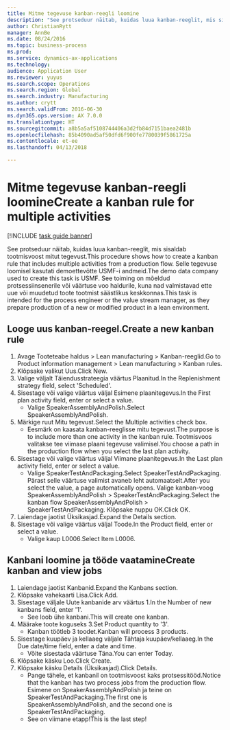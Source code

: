```yaml
--- 
title: Mitme tegevuse kanban-reegli loomine
description: "See protseduur näitab, kuidas luua kanban-reeglit, mis sisaldab tootmisvoost mitut tegevust."
author: ChristianRytt
manager: AnnBe
ms.date: 08/24/2016
ms.topic: business-process
ms.prod: 
ms.service: dynamics-ax-applications
ms.technology: 
audience: Application User
ms.reviewer: yuyus
ms.search.scope: Operations
ms.search.region: Global
ms.search.industry: Manufacturing
ms.author: crytt
ms.search.validFrom: 2016-06-30
ms.dyn365.ops.version: AX 7.0.0
ms.translationtype: HT
ms.sourcegitcommit: a8b5a5af5108744406a3d2fb84d7151baea2481b
ms.openlocfilehash: 85b4090ad5af50dfd6f900fe7780039f5861725a
ms.contentlocale: et-ee
ms.lasthandoff: 04/13/2018

---
```

# <a name="create-a-kanban-rule-for-multiple-activities"></a><span data-ttu-id="4a860-103">Mitme tegevuse kanban-reegli loomine</span><span class="sxs-lookup"><span data-stu-id="4a860-103">Create a kanban rule for multiple activities</span></span>

[!INCLUDE [task guide banner](../../includes/task-guide-banner.md)]

<span data-ttu-id="4a860-104">See protseduur näitab, kuidas luua kanban-reeglit, mis sisaldab tootmisvoost mitut tegevust.</span><span class="sxs-lookup"><span data-stu-id="4a860-104">This procedure shows how to create a kanban rule that includes multiple activities from a production flow.</span></span> <span data-ttu-id="4a860-105">Selle tegevuse loomisel kasutati demoettevõtte USMF-i andmeid.</span><span class="sxs-lookup"><span data-stu-id="4a860-105">The demo data company used to create this task is USMF.</span></span> <span data-ttu-id="4a860-106">See toiming on mõeldud protsessiinsenerile või väärtuse voo haldurile, kuna nad valmistavad ette uue või muudetud toote tootmist säästlikus keskkonnas.</span><span class="sxs-lookup"><span data-stu-id="4a860-106">This task is intended for the process engineer or the value stream manager, as they prepare production of a new or modified product in a lean environment.</span></span>


## <a name="create-a-new-kanban-rule"></a><span data-ttu-id="4a860-107">Looge uus kanban-reegel.</span><span class="sxs-lookup"><span data-stu-id="4a860-107">Create a new kanban rule</span></span>
1. <span data-ttu-id="4a860-108">Avage Tooteteabe haldus > Lean manufacturing > Kanban-reeglid.</span><span class="sxs-lookup"><span data-stu-id="4a860-108">Go to Product information management > Lean manufacturing > Kanban rules.</span></span>
2. <span data-ttu-id="4a860-109">Klõpsake valikut Uus.</span><span class="sxs-lookup"><span data-stu-id="4a860-109">Click New.</span></span>
3. <span data-ttu-id="4a860-110">Valige väljalt Täiendusstrateegia väärtus Plaanitud.</span><span class="sxs-lookup"><span data-stu-id="4a860-110">In the Replenishment strategy field, select 'Scheduled'.</span></span>
4. <span data-ttu-id="4a860-111">Sisestage või valige väärtus väljal Esimene plaanitegevus.</span><span class="sxs-lookup"><span data-stu-id="4a860-111">In the First plan activity field, enter or select a value.</span></span>
    * <span data-ttu-id="4a860-112">Valige SpeakerAssemblyAndPolish.</span><span class="sxs-lookup"><span data-stu-id="4a860-112">Select SpeakerAssemblyAndPolish.</span></span>  
5. <span data-ttu-id="4a860-113">Märkige ruut Mitu tegevust.</span><span class="sxs-lookup"><span data-stu-id="4a860-113">Select the Multiple activities check box.</span></span>
    * <span data-ttu-id="4a860-114">Eesmärk on kaasata kanban-reeglisse mitu tegevust.</span><span class="sxs-lookup"><span data-stu-id="4a860-114">The purpose is to include more than one activity in the kanban rule.</span></span> <span data-ttu-id="4a860-115">Tootmisvoos valitakse tee viimase plaani tegevuse valimisel.</span><span class="sxs-lookup"><span data-stu-id="4a860-115">You choose a path in the production flow when you select the last plan activity.</span></span>  
6. <span data-ttu-id="4a860-116">Sisestage või valige väärtus väljal Viimane plaanitegevus.</span><span class="sxs-lookup"><span data-stu-id="4a860-116">In the Last plan activity field, enter or select a value.</span></span>
    * <span data-ttu-id="4a860-117">Valige SpeakerTestAndPackaging.</span><span class="sxs-lookup"><span data-stu-id="4a860-117">Select SpeakerTestAndPackaging.</span></span> <span data-ttu-id="4a860-118">Pärast selle väärtuse valimist avaneb leht automaatselt.</span><span class="sxs-lookup"><span data-stu-id="4a860-118">After you select the value, a page automatically opens.</span></span> <span data-ttu-id="4a860-119">Valige kanban-voog SpeakerAssemblyAndPolish > SpeakerTestAndPackaging.</span><span class="sxs-lookup"><span data-stu-id="4a860-119">Select the kanban flow SpeakerAssemblyAndPolish > SpeakerTestAndPackaging.</span></span> <span data-ttu-id="4a860-120">Klõpsake nuppu OK.</span><span class="sxs-lookup"><span data-stu-id="4a860-120">Click OK.</span></span>  
7. <span data-ttu-id="4a860-121">Laiendage jaotist Üksikasjad.</span><span class="sxs-lookup"><span data-stu-id="4a860-121">Expand the Details section.</span></span>
8. <span data-ttu-id="4a860-122">Sisestage või valige väärtus väljal Toode.</span><span class="sxs-lookup"><span data-stu-id="4a860-122">In the Product field, enter or select a value.</span></span>
    * <span data-ttu-id="4a860-123">Valige kaup L0006.</span><span class="sxs-lookup"><span data-stu-id="4a860-123">Select Item L0006.</span></span>  

## <a name="create-kanban-and-view-jobs"></a><span data-ttu-id="4a860-124">Kanbani loomine ja tööde vaatamine</span><span class="sxs-lookup"><span data-stu-id="4a860-124">Create kanban and view jobs</span></span>
1. <span data-ttu-id="4a860-125">Laiendage jaotist Kanbanid.</span><span class="sxs-lookup"><span data-stu-id="4a860-125">Expand the Kanbans section.</span></span>
2. <span data-ttu-id="4a860-126">Klõpsake vahekaarti Lisa.</span><span class="sxs-lookup"><span data-stu-id="4a860-126">Click Add.</span></span>
3. <span data-ttu-id="4a860-127">Sisestage väljale Uute kanbanide arv väärtus 1.</span><span class="sxs-lookup"><span data-stu-id="4a860-127">In the Number of new kanbans field, enter '1'.</span></span>
    * <span data-ttu-id="4a860-128">See loob ühe kanbani.</span><span class="sxs-lookup"><span data-stu-id="4a860-128">This will create one kanban.</span></span>  
4. <span data-ttu-id="4a860-129">Määrake toote koguseks 3.</span><span class="sxs-lookup"><span data-stu-id="4a860-129">Set Product quantity to '3'.</span></span>
    * <span data-ttu-id="4a860-130">Kanban töötleb 3 toodet.</span><span class="sxs-lookup"><span data-stu-id="4a860-130">Kanban will process 3 products.</span></span>  
5. <span data-ttu-id="4a860-131">Sisestage kuupäev ja kellaaeg väljale Tähtaja kuupäev/kellaaeg.</span><span class="sxs-lookup"><span data-stu-id="4a860-131">In the Due date/time field, enter a date and time.</span></span>
    * <span data-ttu-id="4a860-132">Võite sisestada väärtuse Täna.</span><span class="sxs-lookup"><span data-stu-id="4a860-132">You can enter Today.</span></span>  
6. <span data-ttu-id="4a860-133">Klõpsake käsku Loo.</span><span class="sxs-lookup"><span data-stu-id="4a860-133">Click Create.</span></span>
7. <span data-ttu-id="4a860-134">Klõpsake käsku Details (Üksikasjad).</span><span class="sxs-lookup"><span data-stu-id="4a860-134">Click Details.</span></span>
    * <span data-ttu-id="4a860-135">Pange tähele, et kanbanil on tootmisvoost kaks protsessitööd.</span><span class="sxs-lookup"><span data-stu-id="4a860-135">Notice that the kanban has two process jobs from the production flow.</span></span> <span data-ttu-id="4a860-136">Esimene on SpeakerAssemblyAndPolish ja teine on SpeakerTestAndPackaging.</span><span class="sxs-lookup"><span data-stu-id="4a860-136">The first one is SpeakerAssemblyAndPolish, and the second one is SpeakerTestAndPackaging.</span></span>  
    * <span data-ttu-id="4a860-137">See on viimane etapp!</span><span class="sxs-lookup"><span data-stu-id="4a860-137">This is the last step!</span></span>  



